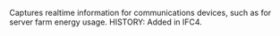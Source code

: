 ﻿Captures realtime information for communications devices, such as for server farm energy usage.  HISTORY: Added in IFC4.